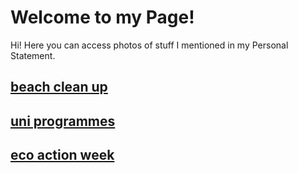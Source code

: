 # Welcome to my Page!
Hi! Here you can access photos of stuff I mentioned in my Personal Statement. 

##  [beach clean up](https://minchxy.github.io/beach/index.html)

##  [uni programmes](https://minchxy.github.io/universities/index.html)

## [eco action week](https://minchxy.github.io/eco-action-week/index.html)

##  [](https://minchxy.github.io/)
